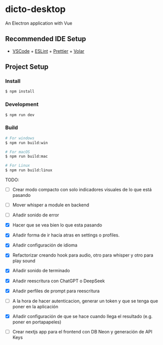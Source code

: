 # dicto-desktop

An Electron application with Vue

## Recommended IDE Setup

- [VSCode](https://code.visualstudio.com/) + [ESLint](https://marketplace.visualstudio.com/items?itemName=dbaeumer.vscode-eslint) + [Prettier](https://marketplace.visualstudio.com/items?itemName=esbenp.prettier-vscode) + [Volar](https://marketplace.visualstudio.com/items?itemName=Vue.volar)

## Project Setup

### Install

```bash
$ npm install
```

### Development

```bash
$ npm run dev
```

### Build

```bash
# For windows
$ npm run build:win

# For macOS
$ npm run build:mac

# For Linux
$ npm run build:linux
```

TODO:
- [ ] Crear modo compacto con solo indicadores visuales de lo que está pasando
- [ ] Mover whisper a module en backend
- [ ] Añadir sonido de error
- [X] Hacer que se vea bien lo que esta pasando

- [x] Añadir forma de ir hacía atras en settings o profiles.
- [x] Añadir configuración de idioma
- [x] Refactorizar creando hook para audio, otro para whisper y otro para play sound
- [x] Añadir sonido de terminado
- [x] Añadir reescritura con ChatGPT o DeepSeek
- [x] Añadir perfiles de prompt para reescritura
- [ ] A la hora de hacer autenticacion, generar un token y que se tenga que poner en la aplicación
- [x] Añadir configuración de que se hace cuando llega el resultado (e.g. poner en portapapeles)
- [ ] Crear nextjs app para el frontend con DB Neon y generación de API Keys

